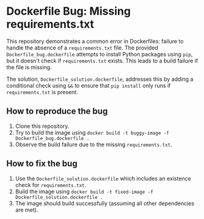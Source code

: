 # Dockerfile Bug: Missing requirements.txt

This repository demonstrates a common error in Dockerfiles: failure to handle the absence of a `requirements.txt` file.  The provided `Dockerfile_bug.dockerfile` attempts to install Python packages using `pip`, but it doesn't check if `requirements.txt` exists. This leads to a build failure if the file is missing.

The solution, `Dockerfile_solution.dockerfile`, addresses this by adding a conditional check using `&&` to ensure that `pip install` only runs if `requirements.txt` is present.

## How to reproduce the bug
1. Clone this repository.
2. Try to build the image using `docker build -t buggy-image -f Dockerfile_bug.dockerfile .`
3. Observe the build failure due to the missing `requirements.txt`.

## How to fix the bug
1. Use the `Dockerfile_solution.dockerfile` which includes an existence check for `requirements.txt`.
2. Build the image using `docker build -t fixed-image -f Dockerfile_solution.dockerfile .`
3. The image should build successfully (assuming all other dependencies are met).